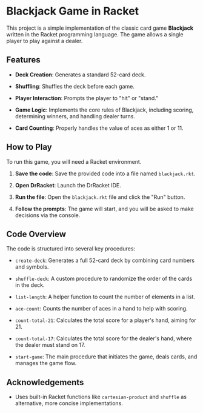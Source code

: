 # Blackjack Game in Racket

This project is a simple implementation of the classic card game **Blackjack** written in the Racket programming language. The game allows a single player to play against a dealer.

## Features

- **Deck Creation**: Generates a standard 52-card deck.
    
- **Shuffling**: Shuffles the deck before each game.
    
- **Player Interaction**: Prompts the player to "hit" or "stand."
    
- **Game Logic**: Implements the core rules of Blackjack, including scoring, determining winners, and handling dealer turns.
    
- **Card Counting**: Properly handles the value of aces as either 1 or 11.
    

## How to Play

To run this game, you will need a Racket environment.

1. **Save the code**: Save the provided code into a file named `blackjack.rkt`.
    
2. **Open DrRacket**: Launch the DrRacket IDE.
    
3. **Run the file**: Open the `blackjack.rkt` file and click the "Run" button.
    
4. **Follow the prompts**: The game will start, and you will be asked to make decisions via the console.
    

## Code Overview

The code is structured into several key procedures:

- `create-deck`: Generates a full 52-card deck by combining card numbers and symbols.
    
- `shuffle-deck`: A custom procedure to randomize the order of the cards in the deck.
    
- `list-length`: A helper function to count the number of elements in a list.
    
- `ace-count`: Counts the number of aces in a hand to help with scoring.
    
- `count-total-21`: Calculates the total score for a player's hand, aiming for 21.
    
- `count-total-17`: Calculates the total score for the dealer's hand, where the dealer must stand on 17.
    
- `start-game`: The main procedure that initiates the game, deals cards, and manages the game flow.
    

## Acknowledgements

- Uses built-in Racket functions like `cartesian-product` and `shuffle` as alternative, more concise implementations.